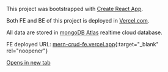 This project was bootstrapped with [Create React App](https://github.com/facebook/create-react-app).

Both FE and BE of this project is deployed in [Vercel.com](https://vercel.com/).

All data are stored in [mongoDB Atlas](https://cloud.mongodb.com/) realtime cloud database.

FE deployed URL: [mern-crud-fe.vercel.app](https://mern-crud-fe.vercel.app/){:target="_blank" rel="noopener"}

<a href="placeholder.com" target="_blank" rel="noopener">Opens in new tab</a>
